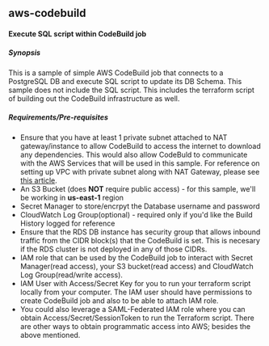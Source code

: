 ## aws-codebuild
#### Execute SQL script within CodeBuild job

##### Synopsis
This is a sample of simple AWS CodeBuild job that connects to a PostgreSQL DB and execute SQL script to update its DB Schema. This sample does not include the SQL script.  This includes the terraform script of building out the CodeBuild infrastructure as well.

##### Requirements/Pre-requisites
- Ensure that you have at least 1 private subnet attached to NAT gateway/instance to allow CodeBuild to access the internet to download any dependencies. This would also allow CodeBuld to communicate with the AWS Services that will be used in this sample. For reference on setting up VPC with private subnet along with NAT Gateway, please see [this article](https://docs.aws.amazon.com/appstream2/latest/developerguide/managing-network-internet-NAT-gateway.html).
- An S3 Bucket (does **NOT** require public access) - for this sample, we'll be working in **us-east-1** region
- Secret Manager to store/encrpyt the Database username and password
- CloudWatch Log Group(optional) - required only if you'd like the Build History logged for reference
- Ensure that the RDS DB instance has security group that allows inbound traffic from the CIDR block(s) that the CodeBuild is set. This is necesary if the RDS cluster is not deployed in any of those CIDRs.
- IAM role that can be used by the CodeBuild job to interact with Secret Manager(read access), your S3 bucket(read access) and CloudWatch Log Group(read/write access). 
- IAM User with Access/Secret Key for you to run your terraform script locally from your computer. The IAM user should have permissions to create CodeBuild job and also to be able to attach IAM role.
- You could also leverage a SAML-Federated IAM role where you can obtain Access/Secret/SessionToken to run the Terraform script. There are other ways to obtain programmatic access into AWS; besides the above mentioned.
